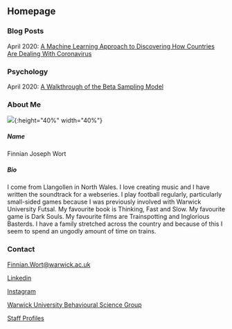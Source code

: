 ## Homepage

### Blog Posts

April 2020: [A Machine Learning Approach to Discovering How Countries Are Dealing With Coronavirus](COVID_model_1.md) 

### Psychology

April 2020: [A Walkthrough of the Beta Sampling Model](#IBDm_md.md)

### About Me

![](image0.jpeg){:height="40%" width="40%"}

##### Name

Finnian Joseph Wort

##### Bio

I come from Llangollen in North Wales. I love creating music and I have written the soundtrack for a webseries. I play football regularly, particularly small-sided games because I was previously involved with Warwick University Futsal. My favourite book is Thinking, Fast and Slow. My favourite game is Dark Souls. My favourite films are Trainspotting and Inglorious Basterds. I have a family stretched across the country and because of this I seem to spend an ungodly amount of time on trains. 

### Contact

[Finnian.Wort@warwick.ac.uk]()

[Linkedin](https://www.linkedin.com/in/finnian-wort-20242917a)

[Instagram](https://www.instagram.com/finnstagram3/?hl=en)

[Warwick University Behavioural Science Group](https://warwick.ac.uk/fac/sci/psych/research/behaviouralscience)

[Staff Profiles](https://warwick.ac.uk/fac/sci/psych/people/phd/staffprofiles)
